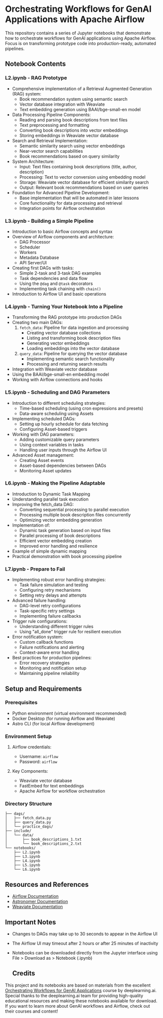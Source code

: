 # Orchestrating Workflows for GenAI Applications with Apache Airflow
This repository contains a series of Jupyter notebooks that demonstrate how to orchestrate workflows for GenAI applications using Apache Airflow. Focus is on transforming prototype code into production-ready, automated pipelines.

## Notebook Contents

### L2.ipynb - RAG Prototype
- Comprehensive implementation of a Retrieval Augmented Generation (RAG) system:
  - Book recommendation system using semantic search
  - Vector database integration with Weaviate
  - Text embedding generation using BAAI/bge-small-en model
- Data Processing Pipeline Components:
  - Reading and parsing book descriptions from text files
  - Text preprocessing and formatting
  - Converting book descriptions into vector embeddings
  - Storing embeddings in Weaviate vector database
- Search and Retrieval Implementation:
  - Semantic similarity search using vector embeddings
  - Near-vector search capabilities
  - Book recommendations based on query similarity
- System Architecture:
  - Input: Text files containing book descriptions (title, author, description)
  - Processing: Text to vector conversion using embedding model
  - Storage: Weaviate vector database for efficient similarity search
  - Output: Relevant book recommendations based on user queries
- Foundation for Advanced Pipeline Development:
  - Base implementation that will be automated in later lessons
  - Core functionality for data processing and retrieval
  - Integration points for Airflow orchestration

### L3.ipynb - Building a Simple Pipeline
- Introduction to basic Airflow concepts and syntax
- Overview of Airflow components and architecture:
  - DAG Processor
  - Scheduler
  - Workers
  - Metadata Database
  - API Server/UI
- Creating first DAGs with tasks:
  - Simple 2-task and 3-task DAG examples
  - Task dependencies and data flow
  - Using the `@dag` and `@task` decorators
  - Implementing task chaining with `chain()`
- Introduction to Airflow UI and basic operations

### L4.ipynb - Turning Your Notebook Into a Pipeline
- Transforming the RAG prototype into production DAGs
- Creating two main DAGs:
  1. `fetch_data`: Pipeline for data ingestion and processing
     - Creating vector database collections
     - Listing and transforming book description files
     - Generating vector embeddings
     - Loading embeddings into the vector database
  2. `query_data`: Pipeline for querying the vector database
     - Implementing semantic search functionality
     - Processing and returning search results
- Integration with Weaviate vector database
- Using the BAAI/bge-small-en embedding model
- Working with Airflow connections and hooks

### L5.ipynb - Scheduling and DAG Parameters
- Introduction to different scheduling strategies:
  - Time-based scheduling (using cron expressions and presets)
  - Data-aware scheduling using Assets
- Implementing scheduled DAGs:
  - Setting up hourly schedule for data fetching
  - Configuring Asset-based triggers
- Working with DAG parameters:
  - Adding customizable query parameters
  - Using context variables in tasks
  - Handling user inputs through the Airflow UI
- Advanced Asset management:
  - Creating Asset events
  - Asset-based dependencies between DAGs
  - Monitoring Asset updates

### L6.ipynb - Making the Pipeline Adaptable
- Introduction to Dynamic Task Mapping
- Understanding parallel task execution
- Improving the fetch_data DAG:
  - Converting sequential processing to parallel execution
  - Processing multiple book description files concurrently
  - Optimizing vector embedding generation
- Implementation of:
  - Dynamic task generation based on input files
  - Parallel processing of book descriptions
  - Efficient vector embedding creation
  - Improved error handling and resilience
- Example of simple dynamic mapping
- Practical demonstration with book processing pipeline

### L7.ipynb - Prepare to Fail
- Implementing robust error handling strategies:
  - Task failure simulation and testing
  - Configuring retry mechanisms
  - Setting retry delays and attempts
- Advanced failure handling:
  - DAG-level retry configurations
  - Task-specific retry settings
  - Implementing failure callbacks
- Trigger rule configurations:
  - Understanding different trigger rules
  - Using "all_done" trigger rule for resilient execution
- Error notification system:
  - Custom callback functions
  - Failure notifications and alerting
  - Context-aware error handling
- Best practices for production pipelines:
  - Error recovery strategies
  - Monitoring and notification setup
  - Maintaining pipeline reliability

## Setup and Requirements

### Prerequisites
- Python environment (virtual environment recommended)
- Docker Desktop (for running Airflow and Weaviate)
- Astro CLI (for local Airflow development)

### Environment Setup
1. Airflow credentials:
   - Username: `airflow`
   - Password: `airflow`

2. Key Components:
   - Weaviate vector database
   - FastEmbed for text embeddings
   - Apache Airflow for workflow orchestration

### Directory Structure
```
├── dags/
│   ├── fetch_data.py
│   ├── query_data.py
│   └── practice_dags/
├── include/
│   └── data/
│       ├── book_descriptions_1.txt
│       └── book_descriptions_2.txt
└── notebooks/
    ├── L2.ipynb
    ├── L3.ipynb
    ├── L4.ipynb
    ├── L5.ipynb
    └── L6.ipynb
```

## Resources and References
- [Airflow Documentation](https://airflow.apache.org/docs/)
- [Astronomer Documentation](https://www.astronomer.io/docs/)
- [Weaviate Documentation](https://weaviate.io/developers/weaviate)


## Important Notes
- Changes to DAGs may take up to 30 seconds to appear in the Airflow UI
- The Airflow UI may timeout after 2 hours or after 25 minutes of inactivity
- Notebooks can be downloaded directly from the Jupyter interface using File > Download as > Notebook (.ipynb)

  ## Credits

This project and its notebooks are based on materials from the excellent [Orchestrating Workflows for GenAI Applications](https://www.deeplearning.ai/) course by deeplearning.ai. Special thanks to the deeplearning.ai team for providing high-quality educational resources and making these notebooks available for download. If you want to learn more about GenAI workflows and Airflow, check out their courses and content!
